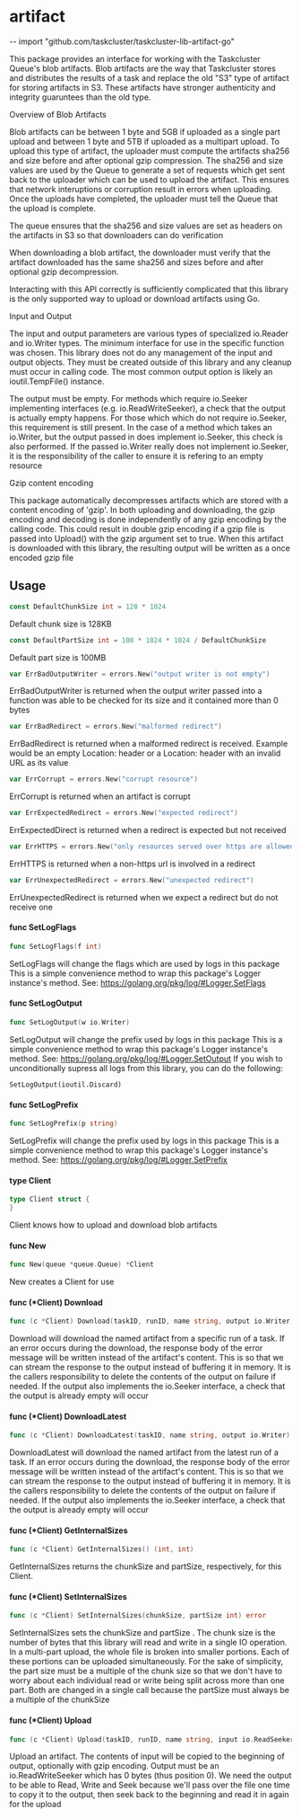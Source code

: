 # artifact
--
    import "github.com/taskcluster/taskcluster-lib-artifact-go"

This package provides an interface for working with the Taskcluster Queue's blob
artifacts. Blob artifacts are the way that Taskcluster stores and distributes
the results of a task and replace the old "S3" type of artifact for storing
artifacts in S3. These artifacts have stronger authenticity and integrity
guaruntees than the old type.


Overview of Blob Artifacts

Blob artifacts can be between 1 byte and 5GB if uploaded as a single part upload
and between 1 byte and 5TB if uploaded as a multipart upload. To upload this
type of artifact, the uploader must compute the artifacts sha256 and size before
and after optional gzip compression. The sha256 and size values are used by the
Queue to generate a set of requests which get sent back to the uploader which
can be used to upload the artifact. This ensures that network interuptions or
corruption result in errors when uploading. Once the uploads have completed, the
uploader must tell the Queue that the upload is complete.

The queue ensures that the sha256 and size values are set as headers on the
artifacts in S3 so that downloaders can do verification

When downloading a blob artifact, the downloader must verify that the artifact
downloaded has the same sha256 and sizes before and after optional gzip
decompression.

Interacting with this API correctly is sufficiently complicated that this
library is the only supported way to upload or download artifacts using Go.


Input and Output

The input and output parameters are various types of specialized io.Reader and
io.Writer types. The minimum interface for use in the specific function was
chosen. This library does not do any management of the input and output objects.
They must be created outside of this library and any cleanup must occur in
calling code. The most common output option is likely an ioutil.TempFile()
instance.

The output must be empty. For methods which require io.Seeker implementing
interfaces (e.g. io.ReadWriteSeeker), a check that the output is actually empty
happens. For those which which do not require io.Seeker, this requirement is
still present. In the case of a method which takes an io.Writer, but the output
passed in does implement io.Seeker, this check is also performed. If the passed
io.Writer really does not implement io.Seeker, it is the responsibility of the
caller to ensure it is refering to an empty resource


Gzip content encoding

This package automatically decompresses artifacts which are stored with a
content encoding of 'gzip'. In both uploading and downloading, the gzip encoding
and decoding is done independently of any gzip encoding by the calling code.
This could result in double gzip encoding if a gzip file is passed into Upload()
with the gzip argument set to true. When this artifact is downloaded with this
library, the resulting output will be written as a once encoded gzip file

## Usage

```go
const DefaultChunkSize int = 128 * 1024
```
Default chunk size is 128KB

```go
const DefaultPartSize int = 100 * 1024 * 1024 / DefaultChunkSize
```
Default part size is 100MB

```go
var ErrBadOutputWriter = errors.New("output writer is not empty")
```
ErrBadOutputWriter is returned when the output writer passed into a function was
able to be checked for its size and it contained more than 0 bytes

```go
var ErrBadRedirect = errors.New("malformed redirect")
```
ErrBadRedirect is returned when a malformed redirect is received. Example would
be an empty Location: header or a Location: header with an invalid URL as its
value

```go
var ErrCorrupt = errors.New("corrupt resource")
```
ErrCorrupt is returned when an artifact is corrupt

```go
var ErrExpectedRedirect = errors.New("expected redirect")
```
ErrExpectedDirect is returned when a redirect is expected but not received

```go
var ErrHTTPS = errors.New("only resources served over https are allowed")
```
ErrHTTPS is returned when a non-https url is involved in a redirect

```go
var ErrUnexpectedRedirect = errors.New("unexpected redirect")
```
ErrUnexpectedRedirect is returned when we expect a redirect but do not receive
one

#### func  SetLogFlags

```go
func SetLogFlags(f int)
```
SetLogFlags will change the flags which are used by logs in this package This is
a simple convenience method to wrap this package's Logger instance's method.
See: https://golang.org/pkg/log/#Logger.SetFlags

#### func  SetLogOutput

```go
func SetLogOutput(w io.Writer)
```
SetLogOutput will change the prefix used by logs in this package This is a
simple convenience method to wrap this package's Logger instance's method. See:
https://golang.org/pkg/log/#Logger.SetOutput If you wish to unconditionally
supress all logs from this library, you can do the following:

    SetLogOutput(ioutil.Discard)

#### func  SetLogPrefix

```go
func SetLogPrefix(p string)
```
SetLogPrefix will change the prefix used by logs in this package This is a
simple convenience method to wrap this package's Logger instance's method. See:
https://golang.org/pkg/log/#Logger.SetPrefix

#### type Client

```go
type Client struct {
}
```

Client knows how to upload and download blob artifacts

#### func  New

```go
func New(queue *queue.Queue) *Client
```
New creates a Client for use

#### func (*Client) Download

```go
func (c *Client) Download(taskID, runID, name string, output io.Writer) error
```
Download will download the named artifact from a specific run of a task. If an
error occurs during the download, the response body of the error message will be
written instead of the artifact's content. This is so that we can stream the
response to the output instead of buffering it in memory. It is the callers
responsibility to delete the contents of the output on failure if needed. If the
output also implements the io.Seeker interface, a check that the output is
already empty will occur

#### func (*Client) DownloadLatest

```go
func (c *Client) DownloadLatest(taskID, name string, output io.Writer) error
```
DownloadLatest will download the named artifact from the latest run of a task.
If an error occurs during the download, the response body of the error message
will be written instead of the artifact's content. This is so that we can stream
the response to the output instead of buffering it in memory. It is the callers
responsibility to delete the contents of the output on failure if needed. If the
output also implements the io.Seeker interface, a check that the output is
already empty will occur

#### func (*Client) GetInternalSizes

```go
func (c *Client) GetInternalSizes() (int, int)
```
GetInternalSizes returns the chunkSize and partSize, respectively, for this
Client.

#### func (*Client) SetInternalSizes

```go
func (c *Client) SetInternalSizes(chunkSize, partSize int) error
```
SetInternalSizes sets the chunkSize and partSize . The chunk size is the number
of bytes that this library will read and write in a single IO operation. In a
multi-part upload, the whole file is broken into smaller portions. Each of these
portions can be uploaded simultaneously. For the sake of simplicity, the part
size must be a multiple of the chunk size so that we don't have to worry about
each individual read or write being split across more than one part. Both are
changed in a single call because the partSize must always be a multiple of the
chunkSize

#### func (*Client) Upload

```go
func (c *Client) Upload(taskID, runID, name string, input io.ReadSeeker, output io.ReadWriteSeeker, gzip, multipart bool) error
```
Upload an artifact. The contents of input will be copied to the beginning of
output, optionally with gzip encoding. Output must be an io.ReadWriteSeeker
which has 0 bytes (thus position 0). We need the output to be able to Read,
Write and Seek because we'll pass over the file one time to copy it to the
output, then seek back to the beginning and read it in again for the upload
